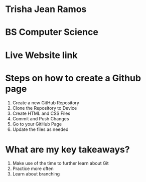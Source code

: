 # Trisha Jean Ramos
# BS Computer Science
# Live Website link
# Steps on how to create a Github page 
1. Create a new GitHub Repository
2. Clone the Repository to Device
3. Create HTML and CSS Files
4. Commit and Push Changes
5. Go to your GitHub Page
6. Update the files as needed
# What are my key takeaways?
1. Make use of the time to further learn about Git
2. Practice more often
3. Learn about branching
